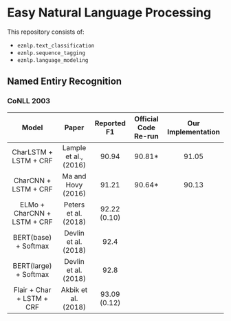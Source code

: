 # Easy Natural Language Processing

This repository consists of:
* `eznlp.text_classification`
* `eznlp.sequence_tagging`
* `eznlp.language_modeling`


## Named Entiry Recognition
### CoNLL 2003 

| Model    | Paper | Reported F1 | Official Code Re-run | Our Implementation |
|:--------:|:-----:|:-----------:|:--------------------:|:------------------:|
| CharLSTM + LSTM + CRF | Lample et al., (2016) | 90.94 | 90.81* | 91.05 |
| CharCNN + LSTM + CRF  | Ma and Hovy (2016)    | 91.21 | 90.64* | 90.13 |   
| ELMo + CharCNN + LSTM + CRF | Peters et al. (2018) | 92.22 (0.10) | 
| BERT(base) + Softmax        | Devlin et al. (2018) | 92.4 |
| BERT(large) + Softmax       | Devlin et al. (2018) | 92.8 |
| Flair + Char + LSTM + CRF   | Akbik et al. (2018)  | 93.09 (0.12) |
